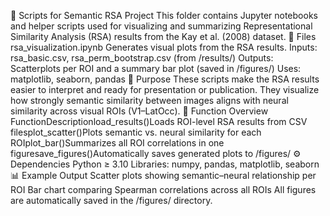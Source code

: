 
🧠 Scripts for Semantic RSA Project
This folder contains Jupyter notebooks and helper scripts used for visualizing and summarizing Representational Similarity Analysis (RSA) results from the Kay et al. (2008) dataset.
📄 Files
rsa_visualization.ipynb
Generates visual plots from the RSA results. 
Inputs: rsa_basic.csv, rsa_perm_bootstrap.csv (from /results/)
Outputs: Scatterplots per ROI and a summary bar plot (saved in /figures/)
Uses: matplotlib, seaborn, pandas
🎯 Purpose
These scripts make the RSA results easier to interpret and ready for presentation or publication.
They visualize how strongly semantic similarity between images aligns with neural similarity across visual ROIs (V1–LatOcc).
🧩 Function Overview
FunctionDescriptionload_results()Loads ROI-level RSA results from CSV filesplot_scatter()Plots semantic vs. neural similarity for each ROIplot_bar()Summarizes all ROI correlations in one figuresave_figures()Automatically saves generated plots to /figures/ 
⚙️ Dependencies
Python ≥ 3.10
Libraries: numpy, pandas, matplotlib, seaborn
📊 Example Output
Scatter plots showing semantic–neural relationship per ROI
Bar chart comparing Spearman correlations across all ROIs
All figures are automatically saved in the /figures/ directory.
